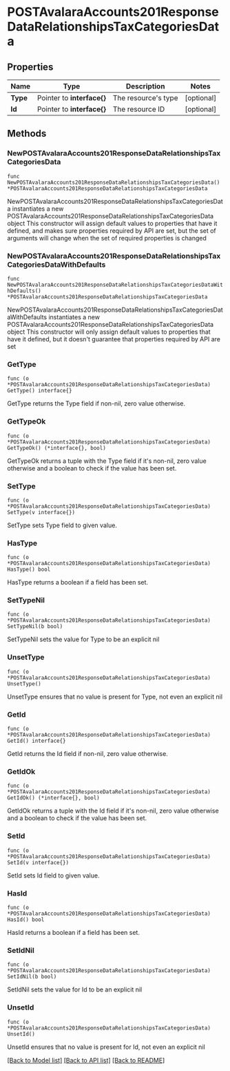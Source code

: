# POSTAvalaraAccounts201ResponseDataRelationshipsTaxCategoriesData

## Properties

Name | Type | Description | Notes
------------ | ------------- | ------------- | -------------
**Type** | Pointer to **interface{}** | The resource&#39;s type | [optional] 
**Id** | Pointer to **interface{}** | The resource ID | [optional] 

## Methods

### NewPOSTAvalaraAccounts201ResponseDataRelationshipsTaxCategoriesData

`func NewPOSTAvalaraAccounts201ResponseDataRelationshipsTaxCategoriesData() *POSTAvalaraAccounts201ResponseDataRelationshipsTaxCategoriesData`

NewPOSTAvalaraAccounts201ResponseDataRelationshipsTaxCategoriesData instantiates a new POSTAvalaraAccounts201ResponseDataRelationshipsTaxCategoriesData object
This constructor will assign default values to properties that have it defined,
and makes sure properties required by API are set, but the set of arguments
will change when the set of required properties is changed

### NewPOSTAvalaraAccounts201ResponseDataRelationshipsTaxCategoriesDataWithDefaults

`func NewPOSTAvalaraAccounts201ResponseDataRelationshipsTaxCategoriesDataWithDefaults() *POSTAvalaraAccounts201ResponseDataRelationshipsTaxCategoriesData`

NewPOSTAvalaraAccounts201ResponseDataRelationshipsTaxCategoriesDataWithDefaults instantiates a new POSTAvalaraAccounts201ResponseDataRelationshipsTaxCategoriesData object
This constructor will only assign default values to properties that have it defined,
but it doesn't guarantee that properties required by API are set

### GetType

`func (o *POSTAvalaraAccounts201ResponseDataRelationshipsTaxCategoriesData) GetType() interface{}`

GetType returns the Type field if non-nil, zero value otherwise.

### GetTypeOk

`func (o *POSTAvalaraAccounts201ResponseDataRelationshipsTaxCategoriesData) GetTypeOk() (*interface{}, bool)`

GetTypeOk returns a tuple with the Type field if it's non-nil, zero value otherwise
and a boolean to check if the value has been set.

### SetType

`func (o *POSTAvalaraAccounts201ResponseDataRelationshipsTaxCategoriesData) SetType(v interface{})`

SetType sets Type field to given value.

### HasType

`func (o *POSTAvalaraAccounts201ResponseDataRelationshipsTaxCategoriesData) HasType() bool`

HasType returns a boolean if a field has been set.

### SetTypeNil

`func (o *POSTAvalaraAccounts201ResponseDataRelationshipsTaxCategoriesData) SetTypeNil(b bool)`

 SetTypeNil sets the value for Type to be an explicit nil

### UnsetType
`func (o *POSTAvalaraAccounts201ResponseDataRelationshipsTaxCategoriesData) UnsetType()`

UnsetType ensures that no value is present for Type, not even an explicit nil
### GetId

`func (o *POSTAvalaraAccounts201ResponseDataRelationshipsTaxCategoriesData) GetId() interface{}`

GetId returns the Id field if non-nil, zero value otherwise.

### GetIdOk

`func (o *POSTAvalaraAccounts201ResponseDataRelationshipsTaxCategoriesData) GetIdOk() (*interface{}, bool)`

GetIdOk returns a tuple with the Id field if it's non-nil, zero value otherwise
and a boolean to check if the value has been set.

### SetId

`func (o *POSTAvalaraAccounts201ResponseDataRelationshipsTaxCategoriesData) SetId(v interface{})`

SetId sets Id field to given value.

### HasId

`func (o *POSTAvalaraAccounts201ResponseDataRelationshipsTaxCategoriesData) HasId() bool`

HasId returns a boolean if a field has been set.

### SetIdNil

`func (o *POSTAvalaraAccounts201ResponseDataRelationshipsTaxCategoriesData) SetIdNil(b bool)`

 SetIdNil sets the value for Id to be an explicit nil

### UnsetId
`func (o *POSTAvalaraAccounts201ResponseDataRelationshipsTaxCategoriesData) UnsetId()`

UnsetId ensures that no value is present for Id, not even an explicit nil

[[Back to Model list]](../README.md#documentation-for-models) [[Back to API list]](../README.md#documentation-for-api-endpoints) [[Back to README]](../README.md)


